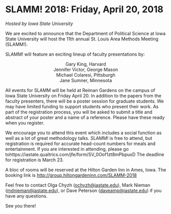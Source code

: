 # SLAMM! 2018: Friday, April 20, 2018
*Hosted by Iowa State University*

We are excited to announce that the Department of Political Science at Iowa State University will host the 11th annual St. Louis Area Methods Meeting (SLAMM!).

SLAMM! will feature an exciting lineup of faculty presentations by:

<p align="center">
    Gary King, Harvard<br/>
    Jennifer Victor, George Mason<br/>
    Michael Colaresi, Pittsburgh<br/>
    Jane Sumner, Minnesota
</p>

All events for SLAMM will be held at Reiman Gardens on the campus of Iowa State University on Friday April 20.  In addition to the papers from the faculty presenters, there will be a poster session for graduate students.  We may have limited funding to support students who present their work.  As part of the registration process, you will be asked to submit a title and abstract of your poster and a name of a reference.  Please have these ready when you register. 

We encourage you to attend this event which includes a social function as well as a lot of great methodology talks. SLAMM! is free to attend, but registration is required for accurate head-count numbers for meals and entertainment.  If you are interested in attending, please go tohttps://iastate.qualtrics.com/jfe/form/SV_0Oof1zt8mPbpuxD
The deadline for registration is March 23.  

A bloc of rooms will be reserved at the Hilton Garden Inn in Ames, Iowa. The booking link is http://group.hiltongardeninn.com/SLAMM-2018

Feel free to contact Olga Chyzh (ochyzh@iastate.edu), Mark Nieman (mdnieman@iastate.edu), or Dave Peterson (daveamp@iastate.edu) if you have any questions.

See you there!
